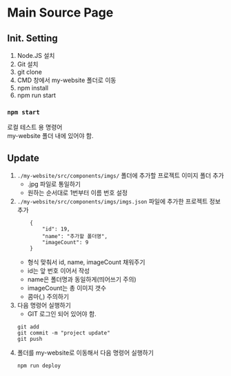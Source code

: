 # Main Source Page

## Init. Setting

1. Node.JS 설치
2. Git 설치
3. git clone
4. CMD 창에서 my-website 폴더로 이동
5. npm install
6. npm run start

### `npm start`

로컬 테스트 용 명령어   
my-website 폴더 내에 있어야 함.

## Update

1. `./my-website/src/components/imgs/` 폴더에 추가할 프로젝트 이미지 폴더 추가
    - .jpg 파일로 통일하기
    - 원하는 순서대로 1번부터 이름 번호 설정
2. `./my-website/src/components/imgs/imgs.json` 파일에 추가한 프로젝트 정보 추가
    ```
        {
            "id": 19,
            "name": "추가할 폴더명",
            "imageCount": 9
        }
    ```
    - 형식 맞춰서 id, name, imageCount 채워주기
    - id는 앞 번호 이어서 작성
    - name은 폴더명과 동일하게(띄어쓰기 주의)
    - imageCount는 총 이미지 갯수
    - 콤마(,) 주의하기
3. 다음 명령어 실행하기
    - GIT 로그인 되어 있어야 함.
    ```
    git add
    git commit -m "project update"
    git push
    ```
4. 폴더를 my-website로 이동해서 다음 명령어 실행하기
    ```
    npm run deploy
    ```